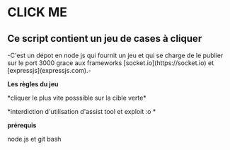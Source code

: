 # CLICK ME 
## Ce script contient un jeu de cases à cliquer  
<p>-C'est un dépot en node js qui fournit un jeu et qui se charge de le publier sur le port 3000 grace aux frameworks [socket.io](https://socket.io) et [expressjs](expressjs.com).-</p>


**Les règles du jeu**
<wh>
<p>*cliquer le plus vite posssible sur la cible verte*</p>
<p>*interdiction d'utilisation d'assist tool et exploit :o *</p>


**prérequis**
<p>node.js et git bash</p>



